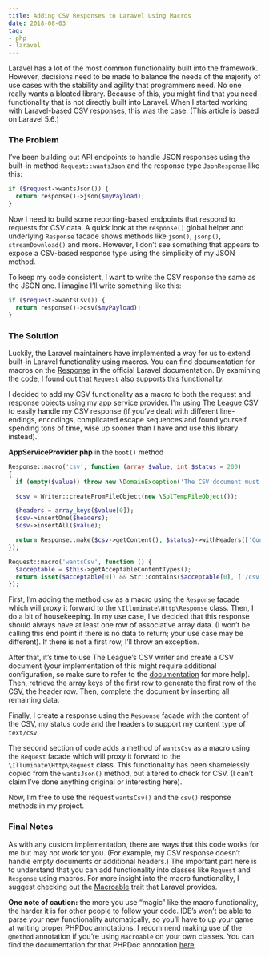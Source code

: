 ```yaml
---
title: Adding CSV Responses to Laravel Using Macros
date: 2018-08-03
tag:
- php
- laravel
---
```

Laravel has a lot of the most common functionality built into the framework.  However, decisions need to be made to balance the needs of the majority of use cases with the stability and agility that programmers need.  No one really wants a bloated library.  Because of this, you might find that you need functionality that is not directly built into Laravel.  When I started working with Laravel-based CSV responses, this was the case.  (This article is based on Laravel 5.6.)

<!--more-->

### The Problem

I’ve been building out API endpoints to handle JSON responses using the built-in method `Request::wantsJson` and the response type `JsonResponse` like this:

```php
if ($request->wantsJson()) {
  return response()->json($myPayload);
}
```

Now I need to build some reporting-based endpoints that respond to requests for CSV data.  A quick look at the `response()` global helper and underlying `Response` facade shows methods like `json()`, `jsonp()`, `streamDownload()` and more. However, I don’t see something that appears to expose a CSV-based response type using the simplicity of my JSON method.

To keep my code consistent, I want to write the CSV response the same as the JSON one.  I imagine I’ll write something like this:

```php
if ($request->wantsCsv()) {
  return response()->csv($myPayload);
}
```

### The Solution

Luckily, the Laravel maintainers have implemented a way for us to extend built-in Laravel functionality using macros.  You can find documentation for macros on the [Response](https://laravel.com/docs/5.6/responses#response-macros) in the official Laravel documentation.  By examining the code, I found out that `Request` also supports this functionality.

I decided to add my CSV functionality as a macro to both the request and response objects using my app service provider. I’m using [The League CSV](https://csv.thephpleague.com/) to easily handle my CSV response (if you’ve dealt with different line-endings, encodings, complicated escape sequences and found yourself spending tons of time, wise up sooner than I have and use this library instead).

**AppServiceProvider.php** in the `boot()` method
```php
Response::macro('csv', function (array $value, int $status = 200) 
{
  if (empty($value)) throw new \DomainException('The CSV document must have content.');

  $csv = Writer::createFromFileObject(new \SplTempFileObject());

  $headers = array_keys($value[0]);
  $csv->insertOne($headers);
  $csv->insertAll($value);

  return Response::make($csv->getContent(), $status)->withHeaders(['Content-Type' => 'text/csv']);
});

Request::macro('wantsCsv', function () {
  $acceptable = $this->getAcceptableContentTypes();
  return isset($acceptable[0]) && Str::contains($acceptable[0], ['/csv', '+csv']);
});
```

First, I’m adding the method `csv` as a macro using the `Response` facade which will proxy it forward to the `\Illuminate\Http\Response` class.  Then, I do a bit of housekeeping.  In my use case, I’ve decided that this response should always have at least one row of associative array data.  (I won’t be calling this end point if there is no data to return; your use case may be different).  If there is not a first row, I’ll throw an exception.

After that, it’s time to use The League’s CSV writer and create a CSV document (your implementation of this might require additional configuration, so make sure to refer to the [documentation](https://csv.thephpleague.com/) for more help).  Then, retrieve the array keys of the first row to generate the first row of the CSV, the header row.  Then, complete the document by inserting all remaining data.

Finally, I create a response using the `Response` facade with the content of the CSV, my status code and the headers to support my content type of `text/csv`.

The second section of code adds a method of `wantsCsv` as a macro using the `Request` facade which will proxy it forward to the `\Illuminate\Http\Request` class.  This functionality has been shamelessly copied from the `wantsJson()` method, but altered to check for CSV.  (I can’t claim I’ve done anything original or interesting here).

Now, I’m free to use the request `wantsCsv()` and the `csv()` response methods in my project.

### Final Notes

As with any custom implementation, there are ways that this code works for me but may not work for you.  (For example, my CSV response doesn’t handle empty documents or additional headers.)  The important part here is to understand that you can add functionality into classes like `Request` and `Response` using macros.  For more insight into the macro functionality, I suggest checking out the [Macroable](https://laravel.com/api/5.6/Illuminate/Support/Traits/Macroable.html) trait that Laravel provides.

**One note of caution:** the more you use “magic” like the macro functionality, the harder it is for other people to follow your code.  IDE’s won’t be able to parse your new functionality automatically, so you’ll have to up your game at writing proper PHPDoc annotations. I recommend making use of the `@method` annotation if you’re using `Macroable` on your own classes.  You can find the documentation for that PHPDoc annotation [here](https://docs.phpdoc.org/references/phpdoc/tags/method.html).

